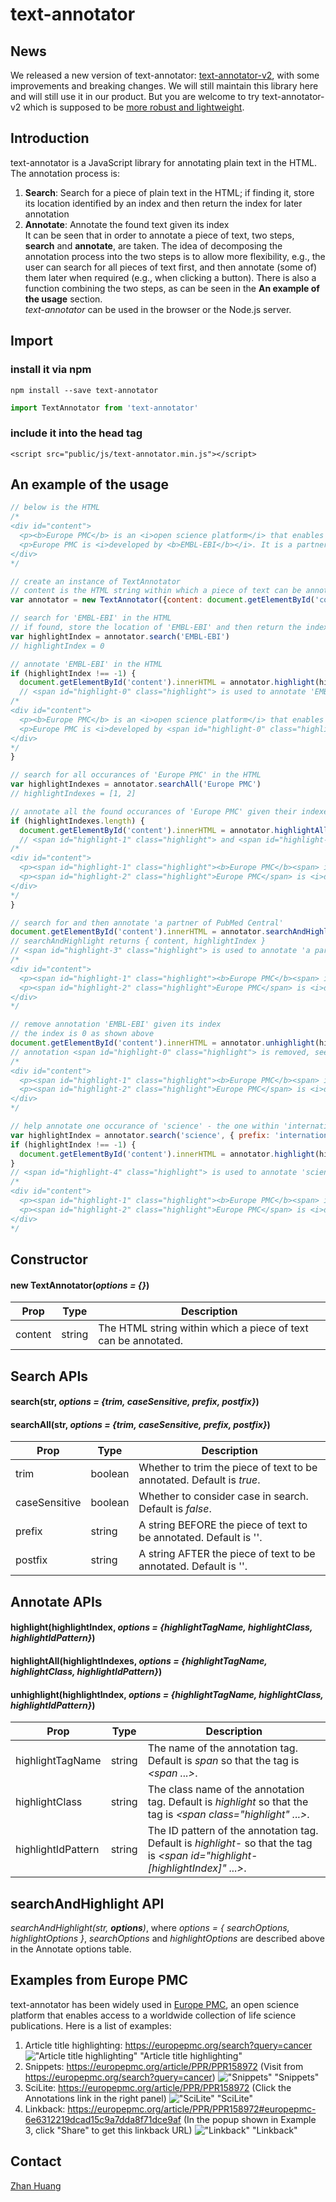 # text-annotator
## News
We released a new version of text-annotator: [text-annotator-v2](https://www.npmjs.com/package/text-annotator-v2), with some improvements and breaking changes. We will still maintain this library here and will still use it in our product. But you are welcome to try text-annotator-v2 which is supposed to be [more robust and lightweight](https://www.npmjs.com/package/text-annotator-v2#comparing-text-annotator-v2-and-text-annotator).

## Introduction
text-annotator is a JavaScript library for annotating plain text in the HTML.<br />
The annotation process is:
1. **Search**: Search for a piece of plain text in the HTML; if finding it, store its location identified by an index and then return the index for later annotation
2. **Annotate**: Annotate the found text given its index<br />
It can be seen that in order to annotate a piece of text, two steps, **search** and **annotate**, are taken. The idea of decomposing the annotation process into the two steps is to allow more flexibility, e.g., the user can search for all pieces of text first, and then annotate (some of) them later when required (e.g., when clicking a button). There is also a function combining the two steps, as can be seen in the **An example of the usage** section.<br />
*text-annotator* can be used in the browser or the Node.js server.

## Import
### install it via npm
`npm install --save text-annotator`
```javascript
import TextAnnotator from 'text-annotator'
```
### include it into the head tag
```
<script src="public/js/text-annotator.min.js"></script>
```

## An example of the usage
```javascript
// below is the HTML
/*
<div id="content">
  <p><b>Europe PMC</b> is an <i>open science platform</i> that enables access to a worldwide collection of life science publications and preprints from trusted sources around the globe.</p>
  <p>Europe PMC is <i>developed by <b>EMBL-EBI</b></i>. It is a partner of <b>PubMed Central</b> and a repository of choice for many international science funders.</p>
</div>
*/

// create an instance of TextAnnotator
// content is the HTML string within which a piece of text can be annotated
var annotator = new TextAnnotator({content: document.getElementById('content').innerHTML})

// search for 'EMBL-EBI' in the HTML
// if found, store the location of 'EMBL-EBI' and then return the index; otherwise return -1
var highlightIndex = annotator.search('EMBL-EBI')
// highlightIndex = 0

// annotate 'EMBL-EBI' in the HTML
if (highlightIndex !== -1) {
  document.getElementById('content').innerHTML = annotator.highlight(highlightIndex)
  // <span id="highlight-0" class="highlight"> is used to annotate 'EMBL-EBI', see below
/*
<div id="content">
  <p><b>Europe PMC</b> is an <i>open science platform</i> that enables access to a worldwide collection of life science publications and preprints from trusted sources around the globe.</p>
  <p>Europe PMC is <i>developed by <span id="highlight-0" class="highlight"><b>EMBL-EBI</b></span></i>. It is a partner of <b>PubMed Central</b> and a repository of choice for many international science funders.</p>
</div>
*/
}

// search for all occurances of 'Europe PMC' in the HTML
var highlightIndexes = annotator.searchAll('Europe PMC')
// highlightIndexes = [1, 2]

// annotate all the found occurances of 'Europe PMC' given their indexes
if (highlightIndexes.length) {
  document.getElementById('content').innerHTML = annotator.highlightAll(highlightIndexes)
  // <span id="highlight-1" class="highlight"> and <span id="highlight-2" class="highlight"> are used to annotate 'Europe PMC', see below
/*
<div id="content">
  <p><span id="highlight-1" class="highlight"><b>Europe PMC</b><span> is an <i>open science platform</i> that enables access to a worldwide collection of life science publications and preprints from trusted sources around the globe.</p>
  <p><span id="highlight-2" class="highlight">Europe PMC</span> is <i>developed by <span id="highlight-0" class="highlight"><b>EMBL-EBI</b></span></i>. It is a partner of <b>PubMed Central</b> and a repository of choice for many international science funders.</p>
</div>
*/
}

// search for and then annotate 'a partner of PubMed Central'
document.getElementById('content').innerHTML = annotator.searchAndHighlight('a partner of PubMed Central').content
// searchAndHighlight returns { content, highlightIndex }
// <span id="highlight-3" class="highlight"> is used to annotate 'a partner of PubMed Central', see below
/*
<div id="content">
  <p><span id="highlight-1" class="highlight"><b>Europe PMC</b><span> is an <i>open science platform</i> that enables access to a worldwide collection of life science publications and preprints from trusted sources around the globe.</p>
  <p><span id="highlight-2" class="highlight">Europe PMC</span> is <i>developed by <span id="highlight-0" class="highlight"><b>EMBL-EBI</b></span></i>. It is <span id="highlight-3" class="highlight">a partner of <b>PubMed Central</b></span> and a repository of choice for many international science funders.</p>
</div>
*/

// remove annotation 'EMBL-EBI' given its index
// the index is 0 as shown above
document.getElementById('content').innerHTML = annotator.unhighlight(highlightIndex)
// annotation <span id="highlight-0" class="highlight"> is removed, see below
/*
<div id="content">
  <p><span id="highlight-1" class="highlight"><b>Europe PMC</b><span> is an <i>open science platform</i> that enables access to a worldwide collection of life science publications and preprints from trusted sources around the globe.</p>
  <p><span id="highlight-2" class="highlight">Europe PMC</span> is <i>developed by <b>EMBL-EBI</b></i>. It is <span id="highlight-3" class="highlight">a partner of <b>PubMed Central</b></span> and a repository of choice for many international science funders.</p>
</div>
*/

// help annotate one occurance of 'science' - the one within 'international science funders', by providing the prefix and postfix of 'Europe PMC'
var highlightIndex = annotator.search('science', { prefix: 'international ', postfix: ' funders' })
if (highlightIndex !== -1) {
  document.getElementById('content').innerHTML = annotator.highlight(highlightIndex)
}
// <span id="highlight-4" class="highlight"> is used to annotate 'science' within 'international science funders', see below
/*
<div id="content">
  <p><span id="highlight-1" class="highlight"><b>Europe PMC</b><span> is an <i>open science platform</i> that enables access to a worldwide collection of life science publications and preprints from trusted sources around the globe.</p>
  <p><span id="highlight-2" class="highlight">Europe PMC</span> is <i>developed by <b>EMBL-EBI</b></i>. It is <span id="highlight-3" class="highlight">a partner of <b>PubMed Central</b></span> and a repository of choice for many international <span id="highlight-4" class="highlight">science</span> funders.</p>
</div>
*/
```

## Constructor
#### new TextAnnotator(*options = {}*)
| Prop | Type | Description |
| ---- | ---- | ---- |
| content | string | The HTML string within which a piece of text can be annotated. |

## Search APIs
#### search(str, *options = {trim, caseSensitive, prefix, postfix}*)
#### searchAll(str, *options = {trim, caseSensitive, prefix, postfix}*)
| Prop | Type | Description |
| ---- | ---- | ---- |
| trim | boolean | Whether to trim the piece of text to be annotated. Default is *true*. |
| caseSensitive | boolean | Whether to consider case in search. Default is *false*. |
| prefix | string | A string BEFORE the piece of text to be annotated. Default is ''. |
| postfix | string | A string AFTER the piece of text to be annotated. Default is ''. |

## Annotate APIs
#### highlight(highlightIndex, *options = {highlightTagName, highlightClass, highlightIdPattern}*)
#### highlightAll(highlightIndexes, *options = {highlightTagName, highlightClass, highlightIdPattern}*)
#### unhighlight(highlightIndex, *options = {highlightTagName, highlightClass, highlightIdPattern}*)
| Prop | Type | Description |
| ---- | ---- | ---- |
| highlightTagName | string | The name of the annotation tag. Default is *span* so that the tag is *<span ...>*. |
| highlightClass | string | The class name of the annotation tag. Default is *highlight* so that the tag is *<span class="highlight" ...>*. |
| highlightIdPattern | string | The ID pattern of the annotation tag. Default is *highlight-* so that the tag is *<span id="highlight-[highlightIndex]" ...>*. |

## searchAndHighlight API
*searchAndHighlight(str, **options**)*, where *options = { searchOptions, highlightOptions }*, *searchOptions* and *highlightOptions* are described above in the Annotate options table.

## Examples from Europe PMC
text-annotator has been widely used in [Europe PMC](https://europepmc.org "Europe PMC"), an open science platform that enables access to a worldwide collection of life science publications. Here is a list of examples:
1. Article title highlighting: https://europepmc.org/search?query=cancer
!["Article title highlighting" "Article title highlighting"](https://raw.githubusercontent.com/zhan-huang/assets/master/text-annotator/example.JPG)
2. Snippets: https://europepmc.org/article/PPR/PPR158972 (Visit from https://europepmc.org/search?query=cancer)
!["Snippets" "Snippets"](https://raw.githubusercontent.com/zhan-huang/assets/master/text-annotator/example2.JPG)
3. SciLite: https://europepmc.org/article/PPR/PPR158972 (Click the Annotations link in the right panel)
!["SciLite" "SciLite"](https://raw.githubusercontent.com/zhan-huang/assets/master/text-annotator/example3.JPG)
4. Linkback: https://europepmc.org/article/PPR/PPR158972#europepmc-6e6312219dcad15c9a7dda8f71dce9af (In the popup shown in Example 3, click "Share" to get this linkback URL)
!["Linkback" "Linkback"](https://raw.githubusercontent.com/zhan-huang/assets/master/text-annotator/example4.JPG)

## Contact
[Zhan Huang](mailto:z2hm@outlook.com "Zhan Huang")
